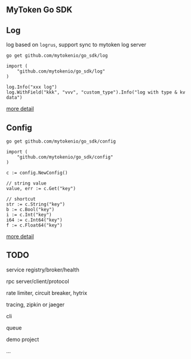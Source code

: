 ## MyToken Go SDK

## Log

log based on `logrus`, support sync to mytoken log server

```
go get github.com/mytokenio/go_sdk/log
```

```
import (
    "github.com/mytokenio/go_sdk/log"
)

log.Info("xxx log")
log.WithField("kkk", "vvv", "custom_type").Info("log with type & kv data")
```

[more detail](https://github.com/mytokenio/go_sdk/tree/master/log)

## Config


```
go get github.com/mytokenio/go_sdk/config
```

```
import (
    "github.com/mytokenio/go_sdk/config"
)

c := config.NewConfig()

// string value
value, err := c.Get("key")

// shortcut
str := c.String("key")
b := c.Bool("key")
i := c.Int("key")
i64 := c.Int64("key")
f := c.Float64("key")
```

[more detail](https://github.com/mytokenio/go_sdk/tree/master/config)


## TODO

service registry/broker/health

rpc server/client/protocol

rate limiter, circuit breaker, hytrix

tracing, zipkin or jaeger

cli

queue

demo project

...


